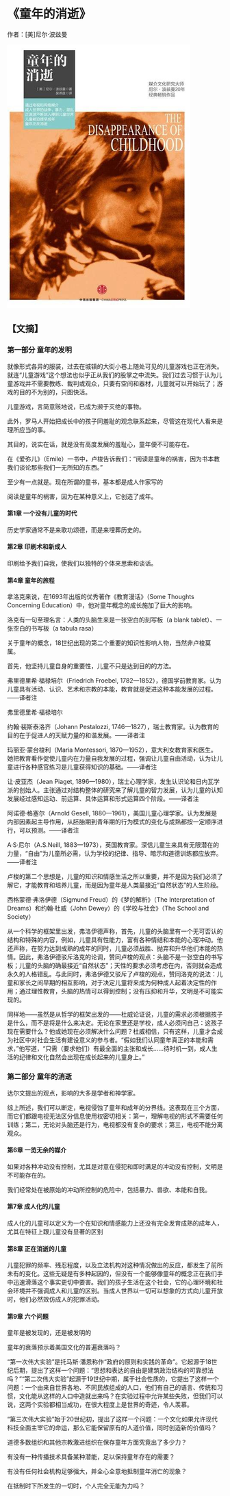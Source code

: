 # 《童年的消逝》

作者：[美]尼尔·波兹曼

![](./src/20250802164313.jpg)
## 【文摘】
### 第一部分 童年的发明

就像形式各异的服装，过去在城镇的大街小巷上随处可见的儿童游戏也正在消失。就连“儿童游戏”这个想法也似乎正从我们的股掌之中流失。我们过去习惯于认为儿童游戏并不需要教练、裁判或观众，只要有空间和器材，儿童就可以开始玩了；游戏的目的不为别的，只图快活。

儿童游戏，言简意赅地说，已成为濒于灭绝的事物。

此外，罗马人开始把成长中的孩子同羞耻的观念联系起来，尽管这在现代人看来是理所应当的事。

其目的，说实在话，就是没有高度发展的羞耻心，童年便不可能存在。

在《爱弥儿》（Emile）一书中，卢梭告诉我们：“阅读是童年的祸害，因为书本教我们谈论那些我们一无所知的东西。”

至少有一点就是。现在所谓的童书，基本都是成人作家写的

阅读是童年的祸害，因为在某种意义上，它创造了成年。

#### 第1章 一个没有儿童的时代

历史学家通常不是来歌功颂德，而是来埋葬历史的。

#### 第2章 印刷术和新成人

印刷给予我们自我，使我们以独特的个体来思索和谈话。
 
#### 第4章 童年的旅程

拿洛克来说，在1693年出版的优秀著作《教育漫话》（Some Thoughts Concerning Education）中，他对童年概念的成长施加了巨大的影响。

洛克有一句至理名言：人类的头脑生来是一张空白的刻写板（a blank tablet）、一张空白的书写板（a tabula rasa）

关于童年的概念，18世纪出现的第二个重要的知识性影响人物，当然非卢梭莫属。

首先，他坚持儿童自身的重要性，儿童不只是达到目的的方法。

弗里德里希·福禄培尔（Friedrich Froebel, 1782—1852），德国学前教育家。认为儿童具有活动、认识、艺术和宗教的本能，教育就是促进这种本能发展的过程。——译者注

弗里德里希·福禄培尔

约翰·裴斯泰洛齐（Johann Pestalozzi, 1746—1827），瑞士教育家。认为教育的目的在于促进人的天赋力量的和谐发展。——译者注

玛丽亚·蒙台梭利（Maria Montessori, 1870—1952），意大利女教育家和医生。她把教育看作促使儿童内在力量自我发展的过程，强调让儿童自由活动，认为让儿童进行各种感官练习是儿童获得知识的基础。——译者注

让·皮亚杰（Jean Piaget, 1896—1980），瑞士心理学家，发生认识论和日内瓦学派的创始人。主张通过对结构整体的研究来了解儿童的智力发展，认为儿童的认知发展经过感知运动、前运算、具体运算和形式运算四个阶段。——译者注

阿诺德·格塞尔（Arnold Gesell, 1880—1961），美国儿童心理学家。认为发展是内部因素起主导作用，从胚胎期到青年期的行为模式的变化与成熟都按一定顺序进行，可以预测。——译者注

A·S·尼尔（A.S.Neill, 1883—1973），英国教育家。深信儿童生来具有无限潜在的力量，“自由”为儿童所必需，认为学校的纪律、指导、暗示和道德训练都应放弃。——译者注

卢梭的第二个思想是，儿童的知识和情感生活之所以重要，并不是因为我们必须了解它，才能教育和培养儿童，而是因为童年是人类最接近“自然状态”的人生阶段。

西格蒙德·弗洛伊德（Sigmund Freud）的《梦的解析》（The Interpretation of Dreams）和约翰·杜威（John Dewey）的《学校与社会》（The School and Society）

从一个科学的框架里出发，弗洛伊德声称，首先，儿童的头脑里有一个无可否认的结构和特殊的内容，例如，儿童具有性能力，富有各种情结和本能的心理冲动。他还声称，在努力达到成熟的成年的同时，儿童必须战胜、抛弃和升华他们本能的热情。因此，弗洛伊德驳斥洛克的论调，赞同卢梭的观点：头脑不是一张空白的书写板；儿童的头脑的确最接近“自然状态”；天性的要求必须考虑在内，否则就会造成永久的人格错乱。与此同时，弗洛伊德又驳斥了卢梭的观点，赞同洛克的说法：儿童和家长之间早期的相互影响，对于决定儿童将来成为何种成人起着决定性的作用；通过理性教育，头脑的热情可以得到控制；没有压抑和升华，文明是不可能实现的。

同样地——虽然是从哲学的框架出发的——杜威论证说，儿童的需求必须根据孩子是什么，而不是将是什么来决定。无论在家里还是学校，成人必须问自己：这孩子现在需要什么？他或她现在必须解决什么问题？杜威相信，只有这样，儿童才会成为社区中对社会生活有建设意义的参与者。“假如我们认同童年真正的本能和需求，”他写道，“只需（要求他们）有最全面的主张和成长……待时机一到，成人生活的纪律和文化自然会出现在成长起来的儿童身上。”

### 第二部分 童年的消逝

达尔文提出的观点，影响的大多是学者和神学家。

综上所述，我们可以断定，电视侵蚀了童年和成年的分界线。这表现在三个方面，而它们都跟电视无法区分信息使用权密切相关：第一，理解电视的形式不需要任何训练；第二，无论对头脑还是行为，电视都没有复杂的要求；第三，电视不能分离观众。

#### 第6章 一览无余的媒介

如果对各种冲动没有控制，尤其是对意在侵犯和即时满足的冲动没有控制，文明是不可能存在的。

我们经常处在被原始的冲动所控制的危险中，包括暴力、兽欲、本能和自我。

#### 第7章 成人化的儿童

成人化的儿童可以定义为一个在知识和情感能力上还没有完全发育成熟的成年人，尤其在特征上跟儿童没有显著的区别

#### 第8章 正在消逝的儿童

儿童犯罪的频率、残忍程度，以及立法机构对这种情况做出的反应，都发生了前所未有的变化。这些无疑是有多种起因的，但没有一个能够像童年的概念正在我们手中迅速滑落这个事实更切中要害。我们的孩子生活在这个社会，它的心理环境和社会环境并不强调成人和儿童的区别。当成人世界以一切可以想象的方式向儿童开放时，他们必然效仿成人的犯罪活动。

#### 第9章 六个问题

童年是被发现的，还是被发明的

童年的衰落预示着美国文化的普遍衰落吗？

“第一次伟大实验”是托马斯·潘恩称作“政府的原则和实践的革命”。它起源于18世纪后期，提出了这样一个问题：“思想和表达的自由是建筑政治结构的可靠想法吗？”“第二次伟大实验”起源于19世纪中期，属于社会性质的，它提出了这样一个问题：一个由来自世界各地、不同民族组成的人口，他们有自己的语言、传统和习惯，文化能从这样的人口中造就出来吗？在实验过程中允许某些失败，但我们可以说，这两个实验都相当成功，在很大程度上是世界的奇迹，令人羡慕。

“第三次伟大实验”始于20世纪初，提出了这样一个问题：一个文化如果允许现代科技全面主宰它的命运，那么它能保留原有的人道价值，同时创造新的价值吗？

道德多数组织和其他宗教激进组织在保存童年方面究竟出了多少力？

有没有一种传播技术具备某种潜能，足以保持童年存在的需要？

有没有任何社会机构足够强大，并全心全意地抵制童年消亡的现象？

在抵制时下所发生的一切时，个人完全无能为力吗？
